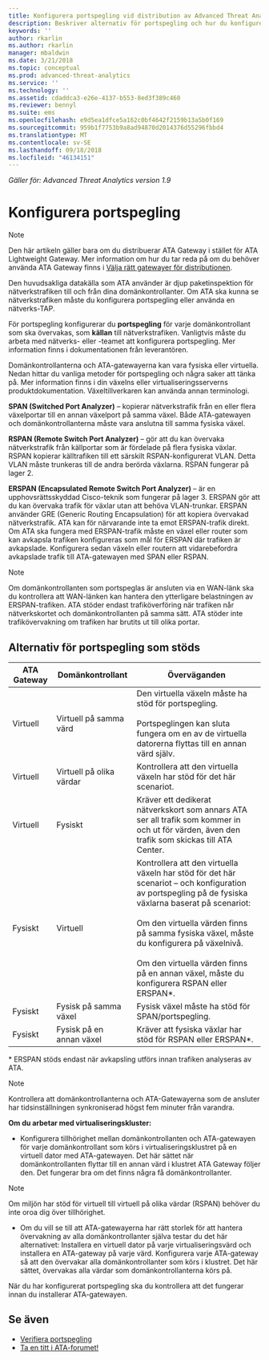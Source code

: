 ```yaml
---
title: Konfigurera portspegling vid distribution av Advanced Threat Analytics | Microsoft Docs
description: Beskriver alternativ för portspegling och hur du konfigurerar dem för ATA
keywords: ''
author: rkarlin
ms.author: rkarlin
manager: mbaldwin
ms.date: 3/21/2018
ms.topic: conceptual
ms.prod: advanced-threat-analytics
ms.service: ''
ms.technology: ''
ms.assetid: cdaddca3-e26e-4137-b553-8ed3f389c460
ms.reviewer: bennyl
ms.suite: ems
ms.openlocfilehash: e9d5ea1dfce5a162c0bf4642f2159b13a5b0f169
ms.sourcegitcommit: 959b1f7753b9a8ad94870d2014376d55296fbbd4
ms.translationtype: MT
ms.contentlocale: sv-SE
ms.lasthandoff: 09/18/2018
ms.locfileid: "46134151"
---
```

*Gäller för: Advanced Threat Analytics version 1.9*



# <a name="configure-port-mirroring"></a>Konfigurera portspegling
> [!NOTE] 
> Den här artikeln gäller bara om du distribuerar ATA Gateway i stället för ATA Lightweight Gateway. Mer information om hur du tar reda på om du behöver använda ATA Gateway finns i [Välja rätt gatewayer för distributionen](ata-capacity-planning.md#choosing-the-right-gateway-type-for-your-deployment).
 
Den huvudsakliga datakälla som ATA använder är djup paketinspektion för nätverkstrafiken till och från dina domänkontrollanter. Om ATA ska kunna se nätverkstrafiken måste du konfigurera portspegling eller använda en nätverks-TAP.

För portspegling konfigurerar du **portspegling** för varje domänkontrollant som ska övervakas, som **källan** till nätverkstrafiken. Vanligtvis måste du arbeta med nätverks- eller -teamet att konfigurera portspegling.
Mer information finns i dokumentationen från leverantören.

Domänkontrollanterna och ATA-gatewayerna kan vara fysiska eller virtuella. Nedan hittar du vanliga metoder för portspegling och några saker att tänka på. Mer information finns i din växelns eller virtualiseringsserverns produktdokumentation. Växeltillverkaren kan använda annan terminologi.

**SPAN (Switched Port Analyzer)** – kopierar nätverkstrafik från en eller flera växelportar till en annan växelport på samma växel. Både ATA-gatewayen och domänkontrollanterna måste vara anslutna till samma fysiska växel.

**RSPAN (Remote Switch Port Analyzer)** – gör att du kan övervaka nätverkstrafik från källportar som är fördelade på flera fysiska växlar. RSPAN kopierar källtrafiken till ett särskilt RSPAN-konfigurerat VLAN. Detta VLAN måste trunkeras till de andra berörda växlarna. RSPAN fungerar på lager 2.

**ERSPAN (Encapsulated Remote Switch Port Analyzer)** – är en upphovsrättsskyddad Cisco-teknik som fungerar på lager 3. ERSPAN gör att du kan övervaka trafik för växlar utan att behöva VLAN-trunkar. ERSPAN använder GRE (Generic Routing Encapsulation) för att kopiera övervakad nätverkstrafik. ATA kan för närvarande inte ta emot ERSPAN-trafik direkt. Om ATA ska fungera med ERSPAN-trafik måste en växel eller router som kan avkapsla trafiken konfigureras som mål för ERSPAN där trafiken är avkapslade. Konfigurera sedan växeln eller routern att vidarebefordra avkapslade trafik till ATA-gatewayen med SPAN eller RSPAN.

> [!NOTE]
> Om domänkontrollanten som portspeglas är ansluten via en WAN-länk ska du kontrollera att WAN-länken kan hantera den ytterligare belastningen av ERSPAN-trafiken.
> ATA stöder endast trafiköverföring när trafiken når nätverkskortet och domänkontrollanten på samma sätt. ATA stöder inte trafikövervakning om trafiken har brutits ut till olika portar.

## <a name="supported-port-mirroring-options"></a>Alternativ för portspegling som stöds

|ATA Gateway|Domänkontrollant|Överväganden|
|---------------|---------------------|------------------|
|Virtuell|Virtuell på samma värd|Den virtuella växeln måste ha stöd för portspegling.<br /><br />Portspeglingen kan sluta fungera om en av de virtuella datorerna flyttas till en annan värd själv.|
|Virtuell|Virtuell på olika värdar|Kontrollera att den virtuella växeln har stöd för det här scenariot.|
|Virtuell|Fysiskt|Kräver ett dedikerat nätverkskort som annars ATA ser all trafik som kommer in och ut för värden, även den trafik som skickas till ATA Center.|
|Fysiskt|Virtuell|Kontrollera att den virtuella växeln har stöd för det här scenariot – och konfiguration av portspegling på de fysiska växlarna baserat på scenariot:<br /><br />Om den virtuella värden finns på samma fysiska växel, måste du konfigurera på växelnivå.<br /><br />Om den virtuella värden finns på en annan växel, måste du konfigurera RSPAN eller ERSPAN&#42;.|
|Fysiskt|Fysisk på samma växel|Fysisk växel måste ha stöd för SPAN/portspegling.|
|Fysiskt|Fysisk på en annan växel|Kräver att fysiska växlar har stöd för RSPAN eller ERSPAN&#42;.|

&#42; ERSPAN stöds endast när avkapsling utförs innan trafiken analyseras av ATA.

> [!NOTE]
> Kontrollera att domänkontrollanterna och ATA-Gatewayerna som de ansluter har tidsinställningen synkroniserad högst fem minuter från varandra.

**Om du arbetar med virtualiseringskluster:**

-   Konfigurera tillhörighet mellan domänkontrollanten och ATA-gatewayen för varje domänkontrollant som körs i virtualiseringsklustret på en virtuell dator med ATA-gatewayen. Det här sättet när domänkontrollanten flyttar till en annan värd i klustret ATA Gateway följer den. Det fungerar bra om det finns några få domänkontrollanter.
> [!NOTE]
> Om miljön har stöd för virtuell till virtuell på olika värdar (RSPAN) behöver du inte oroa dig över tillhörighet.
> 
-   Om du vill se till att ATA-gatewayerna har rätt storlek för att hantera övervakning av alla domänkontrollanter själva testar du det här alternativet: Installera en virtuell dator på varje virtualiseringsvärd och installera en ATA-gateway på varje värd. Konfigurera varje ATA-gateway så att den övervakar alla domänkontrollanter som körs i klustret. Det här sättet, övervakas alla värdar som domänkontrollanterna körs på.

När du har konfigurerat portspegling ska du kontrollera att det fungerar innan du installerar ATA-gatewayen.

## <a name="see-also"></a>Se även
- [Verifiera portspegling](validate-port-mirroring.md)
- [Ta en titt i ATA-forumet!](https://social.technet.microsoft.com/Forums/security/home?forum=mata)

